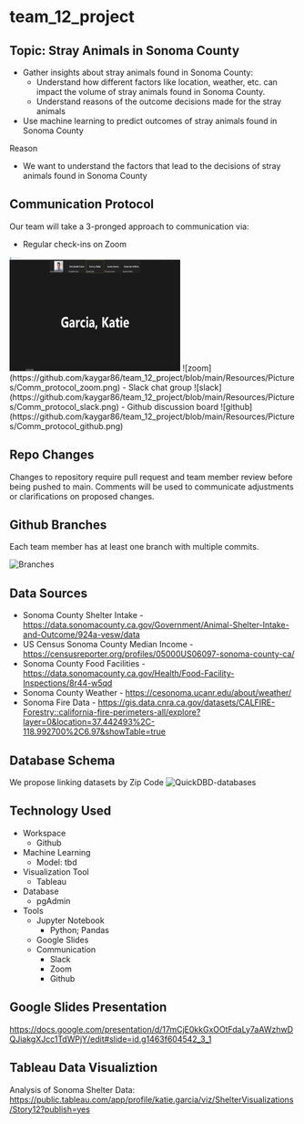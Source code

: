# team_12_project

## Topic: Stray Animals in Sonoma County
- Gather insights about stray animals found in Sonoma County:
  - Understand how different factors like location, weather, etc. can impact the volume of stray animals found in Sonoma County. 
  - Understand reasons of the outcome decisions made for the stray animals
- Use machine learning to predict outcomes of stray animals found in Sonoma County

Reason 
- We want to understand the factors that lead to the decisions of stray animals found in Sonoma County

## Communication Protocol
Our team will take a 3-pronged approach to communication via:
- Regular check-ins on Zoom
<img src="https://github.com/kaygar86/team_12_project/blob/main/Resources/Pictures/Comm_protocol_zoom.png" width="300" height="200">  
![zoom](https://github.com/kaygar86/team_12_project/blob/main/Resources/Pictures/Comm_protocol_zoom.png)
- Slack chat group
![slack](https://github.com/kaygar86/team_12_project/blob/main/Resources/Pictures/Comm_protocol_slack.png)
- Github discussion board
![github](https://github.com/kaygar86/team_12_project/blob/main/Resources/Pictures/Comm_protocol_github.png)

## Repo Changes
Changes to repository require pull request and team member review before being pushed to main. Comments will be used to communicate adjustments or clarifications on proposed changes.

## Github Branches
Each team member has at least one branch with multiple commits.

![Branches](https://user-images.githubusercontent.com/66224990/186725561-e3481f2a-fa80-4254-9b20-f83e139b2aab.png)


## Data Sources
- Sonoma County Shelter Intake - https://data.sonomacounty.ca.gov/Government/Animal-Shelter-Intake-and-Outcome/924a-vesw/data
- US Census Sonoma County Median Income - https://censusreporter.org/profiles/05000US06097-sonoma-county-ca/
- Sonoma County Food Facilities - https://data.sonomacounty.ca.gov/Health/Food-Facility-Inspections/8r44-w5qd 
- Sonoma County Weather - https://cesonoma.ucanr.edu/about/weather/ 
- Sonoma Fire Data - https://gis.data.cnra.ca.gov/datasets/CALFIRE-Forestry::california-fire-perimeters-all/explore?layer=0&location=37.442493%2C-118.992700%2C6.97&showTable=true

## Database Schema
We propose linking datasets by Zip Code
![QuickDBD-databases](https://user-images.githubusercontent.com/66224990/186725114-16ce4be2-60a1-4b3e-9fa9-a74fdc446f5f.png)


## Technology Used
- Workspace
  - Github
- Machine Learning
  - Model: tbd
- Visualization Tool
  - Tableau
- Database
  - pgAdmin
- Tools
  - Jupyter Notebook
    - Python; Pandas
  - Google Slides
  - Communication 
    - Slack
    - Zoom
    - Github
    
## Google Slides Presentation
https://docs.google.com/presentation/d/17mCjE0kkGxOOtFdaLy7aAWzhwDQJiakgXJcc1TdWPjY/edit#slide=id.g1463f604542_3_1

## Tableau Data Visualiztion
Analysis of Sonoma Shelter Data: https://public.tableau.com/app/profile/katie.garcia/viz/ShelterVisualizations/Story12?publish=yes


